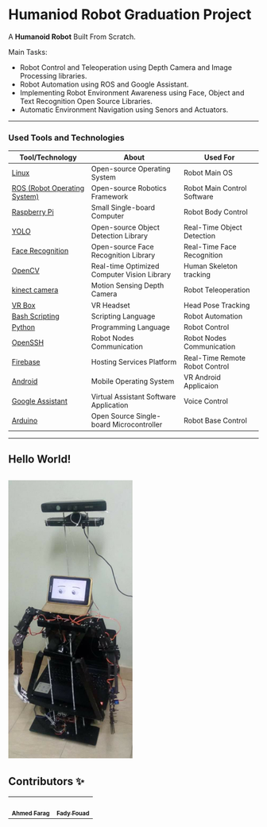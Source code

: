 # Humaniod Robot Graduation Project

A **Humanoid Robot** Built From Scratch.

Main Tasks:

- Robot Control and Teleoperation using Depth Camera and Image Processing libraries.
- Robot Automation using ROS and Google Assistant.
- Implementing Robot Environment Awareness using Face, Object and Text Recognition Open Source Libraries.
- Automatic Environment Navigation using Senors and Actuators.

---

### Used Tools and Technologies

| Tool/Technology                                                                         | About                                       | Used For                       |
| --------------------------------------------------------------------------------------- | ------------------------------------------- | ------------------------------ |
| [Linux](https://www.linux.org/)                                                         | Open-source Operating System                | Robot Main OS                  |
| [ROS (Robot Operating System)](https://www.ros.org/)                                    | Open-source Robotics Framework              | Robot Main Control Software    |
| [Raspberry Pi](https://www.raspberrypi.org/)                                            | Small Single-board Computer                 | Robot Body Control             |
| [YOLO](https://pjreddie.com/darknet/yolo/)                                              | Open-source Object Detection Library        | Real-Time Object Detection     |
| [Face Recognition](https://github.com/ageitgey/face_recognition)                        | Open-source Face Recognition Library        | Real-Time Face Recognition     |
| [OpenCV](https://opencv.org/)                                                           | Real-time Optimized Computer Vision Library | Human Skeleton tracking        |
| [kinect camera](https://en.wikipedia.org/wiki/Kinect)                                   | Motion Sensing Depth Camera                 | Robot Teleoperation            |
| [VR Box](https://www.amazon.eg/-/en/VR-Box-Cardboard-Virtual-Smartphones/dp/B08Y8YXZ5D) | VR Headset                                  | Head Pose Tracking             |
| [Bash Scripting](https://www.gnu.org/software/bash/)                                    | Scripting Language                          | Robot Automation               |
| [Python](https://www.python.org/)                                                       | Programming Language                        | Robot Control                  |
| [OpenSSH](https://www.openssh.com/)                                                     | Robot Nodes Communication                   | Robot Nodes Communication      |
| [Firebase](https://firebase.google.com/)                                                | Hosting Services Platform                   | Real-Time Remote Robot Control |
| [Android](https://www.android.com/)                                                     | Mobile Operating System                     | VR Android Applicaion          |
| [Google Assistant](https://assistant.google.com/)                                       | Virtual Assistant Software Application      | Voice Control                  |
| [Arduino](https://www.arduino.cc/)                                                      | Open Source Single-board Microcontroller    | Robot Base Control             |

---

## Hello World!

## <img src="images/robot_photo.jpg" width="250"/>

## Contributors ✨

<!-- ALL-CONTRIBUTORS-LIST:START - Do not remove or modify this section -->
<!-- prettier-ignore-start -->
<!-- markdownlint-disable -->
<table>
  <tr>
    <td align="center"><a href="https://github.com/ahmedfarag9"><img src="https://avatars3.githubusercontent.com/u/44787287?s=400&v=4" width="100px;" alt=""/><br /><sub><b>Ahmed Farag</b></sub></a><br /> </td>
    <td align="center"><a href="https://github.com/FadyFouad"><img src="https://avatars.githubusercontent.com/u/26604339?v=4" width="100px;" alt=""/><br /><sub><b>Fady Fouad</b></sub></a><br /> </td>
  </tr>
</table>

<!-- markdownlint-enable -->
<!-- prettier-ignore-end -->

<!-- ALL-CONTRIBUTORS-LIST:END -->
